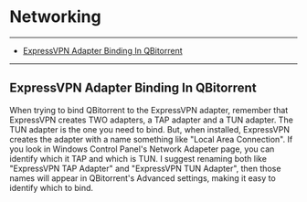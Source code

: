 # Networking

---

* [ExpressVPN Adapter Binding In QBitorrent](#89691b66-293b-4383-a745-c7ddd69e1ca3)

---




<div id="89691b66-293b-4383-a745-c7ddd69e1ca3">

## ExpressVPN Adapter Binding In QBitorrent

</div>

When trying to bind QBitorrent to the ExpressVPN adapter, remember that ExpressVPN creates TWO adapters, a TAP adapter
and a TUN adapter.  The TUN adapter is the one you need to bind.  But, when installed, ExpressVPN creates the adapter
with a name something like "Local Area Connection".  If you look in Windows Control Panel's Network Adapeter page,
you can identify which it TAP and which is TUN.  I suggest renaming both like "ExpressVPN TAP Adapter" and
"ExpressVPN TUN Adapter", then those names will appear in QBitorrent's Advanced settings, making it easy to identify
which to bind.
